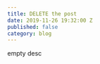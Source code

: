 ```yaml
---
title: DELETE the post
date: 2019-11-26 19:32:00 Z
published: false
category: blog
---
```


empty desc